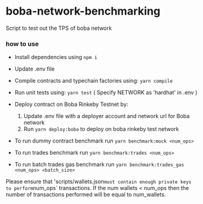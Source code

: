 # boba-network-benchmarking
Script to test out the TPS of boba network

### how to use
- Install dependencies using `npm i`

- Update .env file

- Compile contracts and typechain factories using: `yarn compile`

- Run unit tests using: `yarn test` ( Specify NETWORK as 'hardhat' in .env )

- Deploy contract on Boba Rinkeby Testnet by:
    1. Update .env file with a deployer account and network url for Boba network
    2. Run `yarn deploy:boba` to deploy on boba rinkeby test network

- To run dummy contract benchmark run `yarn benchmark:mock <num_ops>`
- To run trades benchmark run `yarn benchmark:trades <num_ops>`
- To run batch trades gas benchmark run `yarn benchmark:trades_gas <num_ops> <batch_size>`

 Please ensure that 'scripts/wallets.json` must contain enough private keys to perform `num_ops` transactions. If the num wallets < num_ops then the number of transactions performed will be equal to num_wallets.
